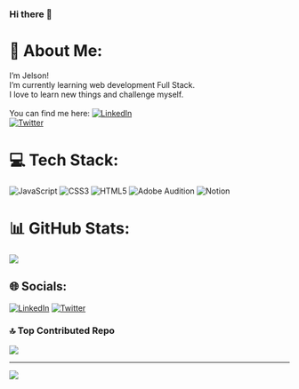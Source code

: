 ### Hi there 👋

# 💫 About Me:
I’m Jelson!<br>I’m currently learning web development Full Stack.<br>I love to learn new things and challenge myself.<br><br>
You can find me here:
[![LinkedIn](https://img.shields.io/badge/LinkedIn-%230077B5.svg?logo=linkedin&logoColor=white)](https://linkedin.com/in/jelsontavares)<br> 
[![Twitter](https://img.shields.io/badge/Twitter-%231DA1F2.svg?logo=Twitter&logoColor=white)](https://twitter.com/jelsontavares)

# 💻 Tech Stack:
![JavaScript](https://img.shields.io/badge/javascript-%23323330.svg?style=plastic&logo=javascript&logoColor=%23F7DF1E) ![CSS3](https://img.shields.io/badge/css3-%231572B6.svg?style=plastic&logo=css3&logoColor=white) ![HTML5](https://img.shields.io/badge/html5-%23E34F26.svg?style=plastic&logo=html5&logoColor=white) ![Adobe Audition](https://img.shields.io/badge/Adobe%20Audition-9999FF.svg?style=plastic&logo=Adobe%20Audition&logoColor=white) ![Notion](https://img.shields.io/badge/Notion-%23000000.svg?style=plastic&logo=notion&logoColor=white)

# 📊 GitHub Stats:
![](https://github-readme-stats.vercel.app/api/top-langs/?username=jelsontavares&theme=dark&hide_border=false&include_all_commits=false&count_private=false&layout=compact)

## 🌐 Socials:
[![LinkedIn](https://img.shields.io/badge/LinkedIn-%230077B5.svg?logo=linkedin&logoColor=white)](https://linkedin.com/in/jelsontavares) [![Twitter](https://img.shields.io/badge/Twitter-%231DA1F2.svg?logo=Twitter&logoColor=white)](https://twitter.com/jelsontavares)

### 🔝 Top Contributed Repo
![](https://github-contributor-stats.vercel.app/api?username=jelsontavares&limit=5&theme=dark&combine_all_yearly_contributions=true)

---
[![](https://visitcount.itsvg.in/api?id=jelsontavares&icon=0&color=0)](https://visitcount.itsvg.in)

<!-- Proudly created with GPRM ( https://gprm.itsvg.in ) -->
